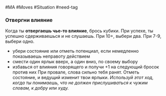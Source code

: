 #MA #Moves #Situation #need-tag

### Отвергни влияние

Когда ты **отвергаешь чье-то влияние**, брось кубики. При успехе, ты успешно сдерживаешься и не слушаешь. При 10+, выбери два. При 7-9, выбери одно.
- убери состояние или отметь потенциал, если немедленно показываешь неправоту действием
- смести один ярлык вверх, а один вниз, по своему выбору
- избавься от влияния говорящего и получи +1 на следующий бросок против них
При провале, слова сильно тебя ранят. Отметь состояние, и ведущий изменит твои ярлыки.
*Используй этот ход, когда ты понимаешь, что не должен прислушиваться к чужим словам, к добру или худу.*

